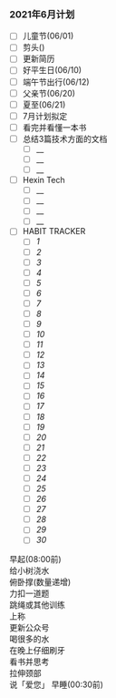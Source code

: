 ### 2021年6月计划

- [ ] 儿童节(06/01)
- [ ] 剪头()
- [ ] 更新简历
- [ ] 好平生日(06/10)
- [ ] 端午节出行(06/12)
- [ ] 父亲节(06/20)
- [ ] 夏至(06/21)
- [ ] 7月计划拟定
- [ ] 看完并看懂一本书
- [ ] 总结3篇技术方面的文档
    - [ ] __
    - [ ] __
    - [ ] __
- [ ] Hexin Tech
    - [ ] __
    - [ ] __
    - [ ] __
    - [ ] __
- [ ] HABIT TRACKER
    - [ ] _1_
    - [ ] _2_
    - [ ] _3_
    - [ ] _4_
    - [ ] _5_
    - [ ] _6_
    - [ ] _7_
    - [ ] _8_
    - [ ] _9_
    - [ ] _10_
    - [ ] _11_
    - [ ] _12_
    - [ ] _13_
    - [ ] _14_
    - [ ] _15_
    - [ ] _16_
    - [ ] _17_
    - [ ] _18_
    - [ ] _19_
    - [ ] _20_
    - [ ] _21_
    - [ ] _22_
    - [ ] _23_
    - [ ] _24_
    - [ ] _25_
    - [ ] _26_
    - [ ] _27_
    - [ ] _28_
    - [ ] _29_
    - [ ] _30_
      
早起(08:00前)   
给小树浇水    
俯卧撑(数量递增)     
力扣一道题   
跳绳或其他训练  
上称      
更新公众号   
喝很多的水       
在晚上仔细刷牙   
看书并思考     
拉伸颈部    
说「爱您」
早睡(00:30前)  